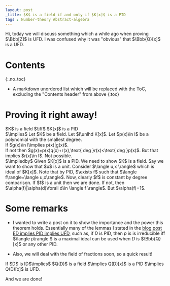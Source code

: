 ```yaml
---
layout: post
_title: $K$ is a field if and only if $K[x]$ is a PID
tags : Number-theory Abstract-algebra 
---
```


Hi, today we will discuss something which a while ago when proving $\Bbb[Z]$ is UFD. I was confused why it was "obvious" that $\Bbb{Q}[x]$ is a UFD. 

# Contents
{:.no_toc}

* A markdown unordered list which will be replaced with the ToC, excluding the "Contents header" from above
{:toc}

# Proving it right away!

<div class="theorem">
$K$ is a field $\iff$ $K[x]$ is a PID
</div>
<div class="proof">
$\implies$ Let $K$ be a field. Let $I\unlhd K[x]$. Let $p(x)\in I$ be a polynomial with the smallest degree. 
<div class="claim">
If $g(x)\in I\implies p(x)|g(x)$.
</div>
<div class="proof">
If not then $g(x)=p(x)q(x)+r(x),\text{ deg }r(x)<\text{ deg }p(x)$. But that implies $r(x)\in I$. Not possible. 
</div>
$\impliedby$  Given $K[x]$ is a PID. We need to show $K$ is a field. Say we want to show that $u$ is a unit. Consider $\langle u,x \rangle$ which is ideal of $K[x]$. Note that by PID, $\exists f$ such that $\langle f\rangle=\langle u,x\rangle$. Now, clearly $f$ is constant by degree comparison. If $f$ is a unit then we are done. If not, then $\alpha(f)|\alpha(d)\forall d\in \langle f \rangle$. But $\alpha(f)=1$.
</div>

# Some remarks

- I wanted to write a post on it to show the importance and the power this theorem holds. Essentially many of the lemmas I stated in the [blog post ED implies PID implies UFD](https://sunainapati.github.io/2024/07/29/ED-$-implies$-PID-$-implies$-UFD.html), such as,  if 
 $D$ is PID, then $p$ is is irreducible iff $\langle p\rangle $ is a maximal ideal can be used when $D$ is $\Bbb{Q}[x]$ or any other PID.

- Also, we will deal with the field of fractions soon, so a quick result!
<div class="theorem">
If $D$ is ID$\implies$ $Q(D)$ is a field $\implies Q(D)[x]$ is a PID $\implies Q(D)[x]$ is UFD.
</div>

And we are done!
